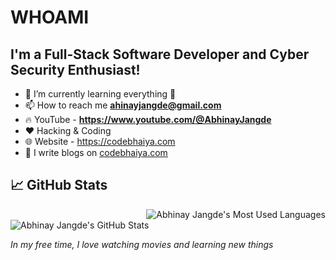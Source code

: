 # WHOAMI
## I'm a Full-Stack Software Developer and Cyber Security Enthusiast!
- 🌱 I’m currently learning everything 🤣
- 📫 How to reach me **ahinayjangde@gmail.com** 
- 🔥 YouTube - **https://www.youtube.com/@AbhinayJangde**
- ❤️ Hacking & Coding
- 🌐 Website - https://codebhaiya.com
- 📝 I write blogs on [codebhaiya.com](https://www.codebhaiya.com)
  
## 📈 GitHub Stats

<img align="right" src="https://github-readme-stats.vercel.app/api/top-langs/?username=abhinayjangde&theme=github_dark&count_private=true&hide=html" alt="Abhinay Jangde's Most Used Languages" />

<img align="center" src="https://github-readme-stats.vercel.app/api?username=abhinayjangde&show_icons=true&theme=github_dark" alt="Abhinay Jangde's GitHub Stats" />

<br>

_In my free time, I love watching movies and learning new things_
